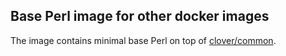 ## Base Perl image for other docker images
The image contains minimal base Perl on top of [clover/common](https://hub.docker.com/r/clover/common/).
